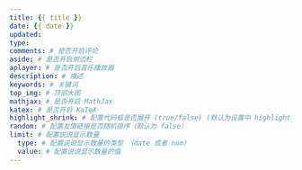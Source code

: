 ```yaml
---
title: {{ title }}
date: {{ date }}
updated:
type:
comments: # 是否开启评论
aside: # 是否开启侧边栏
aplayer: # 是否开启音乐播放器
description: # 描述
keywords: # 关键词
top_img: # 顶部大图
mathjax: # 是否开启 MathJax
katex: # 是否开启 KaTeX
highlight_shrink: # 配置代码框是否展开 (true/false) (默认为设置中 highlight_shrink 的配置)
random: # 配置友情链接是否随机排序（默认为 false）
limit: # 配置説説显示数量
  type: # 配置说说显示数量的类型 （date 或者 num）
  value: # 配置说说显示数量的值
---
```

